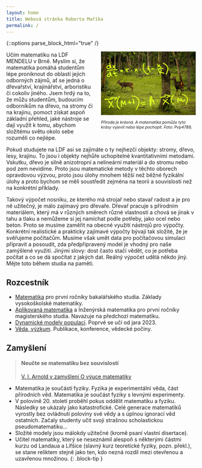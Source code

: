 ```yaml
---
layout: home
title: Webová stránka Roberta Maříka
permalink: /
---
```



{::options parse_block_html="true" /}

<div style="max-width: 50%; float:right; padding-left:20px; padding-down:10px;">
<img src="/images/deer.jpg" >
<p style="font-size:75%; font-style:italic;">
	Příroda je krásná. A matematika pomůže tyto krásy vyjevit nebo lépe pochopit. Foto: Pvp4789, <https://commons.wikimedia.org/wiki/File:Spotted_deer_and_sambar_deer.jpg>
</p>
</div>

Učím matematiku na LDF MENDELU v Brně. Myslím si, že matematika pomáhá studentům lépe proniknout do oblasti jejich odborných zájmů, ať se jedná o dřevařství, krajinářství, arboristiku či cokoliv jiného. Jsem hrdý na to, že můžu studentům, budoucím odborníkům na dřevo, na stromy či na krajinu, pomoct získat aspoň základní přehled, jaké nástroje se dají využít k tomu, abychom složitému světu okolo sebe rozuměli co nejlépe.

Pokud studujete na LDF asi se zajímáte o ty nejhezčí objekty: stromy, dřevo, lesy, krajinu. To jsou i objekty nejhůře uchopitelné kvantitativními metodami. Vskutku, dřevo je silně anizotropní a nelineární materiál a do stromu nebo pod zem nevidíme. Proto jsou matematické metody v těchto oborech opravdovou výzvou, proto jsou úlohy mnohem těžší než běžné fyzikální úlohy a proto bychom se měli soustředit zejména na teorii a souvislosti než na konkrétní příklady.

Takový výpočet nosníku, ze kterého má strojař nebo stavař radost a je pro ně užitečný, je málo zajímavý pro dřevaře. Dřevař pracuje s přírodním materiálem, který má v různých směrech různé vlastnosti a chová se jinak v tahu a tlaku a nemůžeme si jej namíchat podle potřeby, jako ocel nebo beton. Proto se musíme zaměřit na obecné využití nástrojů pro výpočty. Konkrétní realistické a prakticky zajímavé výpočty bývají tak složité, že je svěřujeme počítačům. Musíme však umět data pro počítačovou simulaci připravit a posoudit, zda předpřipravený model je vhodný pro naše zamýšlené využití. Jinými slovy: dost často stačí vědět, co je potřeba počítat a co se dá spočítat z jakých dat. Reálný výpočet udělá někdo jiný. Mějte toto během studia na paměti.


## Rozcestník


* [Matematika](/pages/mt) pro první ročníky bakalářského studia. Základy vysokoškolské matematiky.
* [Aplikovaná matematika](/pages/am) a Inženýrská matematika pro první ročníky magisterského studia. Navazuje na předchozí matematiku.
* [Dynamické modely populací](/pages/dmp). Poprvé se učí od jara 2023. 
* [Věda, výzkum](/pages/research). Publikace, konference, vědecké počiny.


## Zamyšlení

> #### Neučte se matematiku bez souvislostí 
>
>[V. I. Arnold v zamyšlení O výuce matematiky](https://www.uni-muenster.de/Physik.TP/~munsteg/arnold.html)
>
  * Matematika je součástí fyziky. Fyzika je experimentální věda, část přírodních věd. Matematika je součást fyziky s levnými experimenty.
  * V polovině 20. století proběhl pokus oddělit matematiku a fyziku. Následky se ukázaly jako katastrofické. Celé generace matematiků vyrostly bez ovládnutí poloviny své vědy a s úplnou  ignorací věd ostatních. Začaly studenty učit svoji strašnou scholastickou pseudomatematiku...
  * Složité modely jsou málokdy užitečné (kromě psaní vlastní disertace).
  * Učitel matematiky, který se neseznámil alespoň s některými částmi kurzu od Landaua a Lifšice (slavný kurz teoretické fyziky, pozn. překl.), se stane reliktem stejně jako ten, kdo nezná rozdíl mezi otevřenou a uzavřenou množinou.
{: .block-tip }


